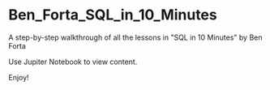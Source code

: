 # Ben_Forta_SQL_in_10_Minutes
A step-by-step walkthrough of all the lessons in "SQL in 10 Minutes" by Ben Forta

Use Jupiter Notebook to view content.

Enjoy!
